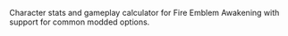 Character stats and gameplay calculator for Fire Emblem Awakening with support for common modded options.
